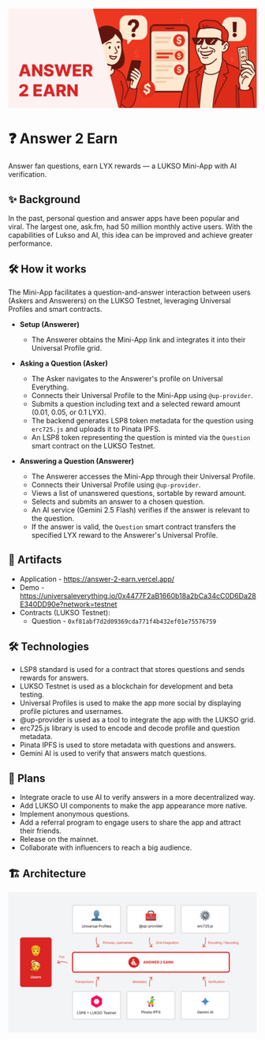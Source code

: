 ![Cover](/Cover.png)

# ❓ Answer 2 Earn

Answer fan questions, earn LYX rewards — a LUKSO Mini-App with AI verification.

## ✨ Background

In the past, personal question and answer apps have been popular and viral. The largest one, ask.fm, had 50 million monthly active users. With the capabilities of Lukso and AI, this idea can be improved and achieve greater performance.

## 🛠️ How it works

The Mini-App facilitates a question-and-answer interaction between users (Askers and Answerers) on the LUKSO Testnet, leveraging Universal Profiles and smart contracts.

- **Setup (Answerer)**

  - The Answerer obtains the Mini-App link and integrates it into their Universal Profile grid.

- **Asking a Question (Asker)**

  - The Asker navigates to the Answerer's profile on Universal Everything.
  - Connects their Universal Profile to the Mini-App using `@up-provider`.
  - Submits a question including text and a selected reward amount (0.01, 0.05, or 0.1 LYX).
  - The backend generates LSP8 token metadata for the question using `erc725.js` and uploads it to Pinata IPFS.
  - An LSP8 token representing the question is minted via the `Question` smart contract on the LUKSO Testnet.

- **Answering a Question (Answerer)**

  - The Answerer accesses the Mini-App through their Universal Profile.
  - Connects their Universal Profile using `@up-provider`.
  - Views a list of unanswered questions, sortable by reward amount.
  - Selects and submits an answer to a chosen question.
  - An AI service (Gemini 2.5 Flash) verifies if the answer is relevant to the question.
  - If the answer is valid, the `Question` smart contract transfers the specified LYX reward to the Answerer's Universal Profile.

## 🔗 Artifacts

- Application - https://answer-2-earn.vercel.app/
- Demo - https://universaleverything.io/0x4477F2aB1660b18a2bCa34cC0D6Da28E340DD90e?network=testnet
- Contracts (LUKSO Testnet):
  - Question - `0xf81abf7d2d09369cda771f4b432ef01e75576759`

## 🛠️ Technologies

- LSP8 standard is used for a contract that stores questions and sends rewards for answers.
- LUKSO Testnet is used as a blockchain for development and beta testing.
- Universal Profiles is used to make the app more social by displaying profile pictures and usernames.
- @up-provider is used as a tool to integrate the app with the LUKSO grid.
- erc725.js library is used to encode and decode profile and question metadata.
- Pinata IPFS is used to store metadata with questions and answers.
- Gemini AI is used to verify that answers match questions.

## 🔮 Plans

- Integrate oracle to use AI to verify answers in a more decentralized way.
- Add LUKSO UI components to make the app appearance more native.
- Implement anonymous questions.
- Add a referral program to engage users to share the app and attract their friends.
- Release on the mainnet.
- Collaborate with influencers to reach a big audience.

## 🏗️ Architecture

![Architecture](/Architecture.png)
